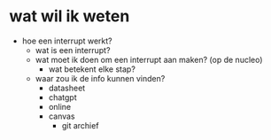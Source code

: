 # wat wil ik weten

- hoe een interrupt werkt?
  - wat is een interrupt?
  - wat moet ik doen om een interrupt aan maken? (op de nucleo)
    - wat betekent elke stap?
  - waar zou ik de info kunnen vinden?
    - datasheet
    - chatgpt
    - online
    - canvas
      - git archief

